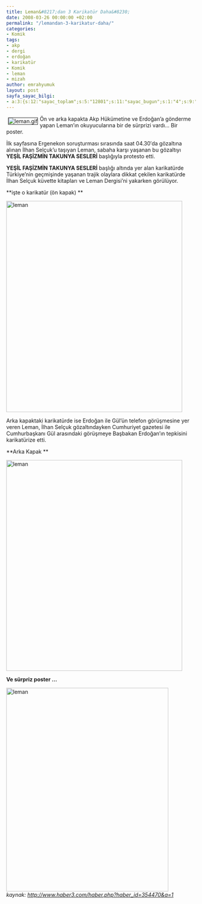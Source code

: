 ```yaml
---
title: Leman&#8217;dan 3 Karikatür Daha&#8230;
date: 2008-03-26 00:00:00 +02:00
permalink: "/lemandan-3-karikatur-daha/"
categories:
- Komik
tags:
- akp
- dergi
- erdoğan
- karikatür
- Komik
- leman
- mizah
author: emrahyumuk
layout: post
sayfa_sayac_bilgi:
- a:3:{s:12:"sayac_toplam";s:5:"12801";s:11:"sayac_bugun";s:1:"4";s:9:"son_okuma";s:10:"1364917861";}
---
```


<img src="http://www.emrahyumuk.com/blog/wp-content/uploads/leman.gif" border="1" alt="leman.gif" hspace="5" vspace="5" align="left" />Ön ve arka kapakta Akp Hükümetine ve Erdoğan&#8217;a gönderme yapan Leman&#8217;ın okuyucularına bir de sürprizi vardı&#8230; Bir poster.

İlk sayfasına Ergenekon soruşturması sırasında saat 04.30&#8242;da gözaltına alınan İlhan Selçuk&#8217;u taşıyan Leman, sabaha karşı yaşanan bu gözaltıyı **YEŞİL FAŞİZMİN TAKUNYA SESLERİ** başlığıyla protesto etti.

<!--more-->

**YEŞİL FAŞİZMİN TAKUNYA SESLERİ** başlığı altında yer alan karikatürde Türkiye&#8217;nin geçmişinde yaşanan trajik olaylara dikkat çekilen karikatürde İlhan Selçuk küvette kitapları ve Leman Dergisi&#8217;ni yakarken görülüyor.

**işte o karikatür (ön kapak) **

<img src="http://www.emrahyumuk.com/blog/wp-content/uploads/leman1.jpg" alt="leman" width="468" height="560" />

Arka kapaktaki karikatürde ise Erdoğan ile Gül&#8217;ün telefon görüşmesine yer veren Leman, İlhan Selçuk gözaltındayken Cumhuriyet gazetesi ile Cumhurbaşkanı Gül arasındaki görüşmeye Başbakan Erdoğan&#8217;ın tepkisini karikatürize etti.

**Arka Kapak **

<img src="http://www.emrahyumuk.com/blog/wp-content/uploads/leman2.jpg" alt="leman" width="468" height="559" />

**Ve sürpriz poster &#8230;**

<img src="http://www.emrahyumuk.com/blog/wp-content/uploads/leman3.jpg" alt="leman" width="431" height="540" />

<address>
  kaynak: <a href="http://www.haber3.com/haber.php?haber_id=354470&a=1" target="_blank">http://www.haber3.com/haber.php?haber_id=354470&a=1</a>
</address>